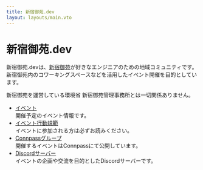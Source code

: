 ```yaml
---
title: 新宿御苑.dev
layout: layouts/main.vto
---
```


# 新宿御苑.dev

新宿御苑.devは、[新宿御苑](https://www.env.go.jp/garden/shinjukugyoen/)が好きなエンジニアのための地域コミュニティです。
新宿御苑内のコワーキングスペースなどを活用したイベント開催を目的としています。

新宿御苑を運営している環境省 新宿御苑管理事務所とは一切関係ありません。

- [イベント](/events)\
  開催予定のイベント情報です。
- [イベント行動規範](/event-code-of-conduct)\
  イベントに参加される方は必ずお読みください。
- [Connpassグループ](https://shinjukugyoen.connpass.com/)\
  開催するイベントはConnpassにて公開しています。
- [Discordサーバー](https://discord.com/invite/eYPCYu2zxX)\
  イベントの企画や交流を目的としたDiscordサーバーです。
